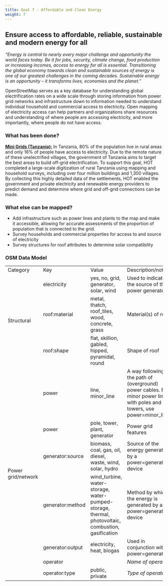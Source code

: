```yaml
---
title: Goal 7 - Affordable and Clean Energy
weight: 7
---
```


## Ensure access to affordable, reliable, sustainable and modern energy for all

_“Energy is central to nearly every major challenge and opportunity the world faces today. Be it for jobs, security, climate change, food production or increasing incomes, access to energy for all is essential. Transitioning the global economy towards clean and sustainable sources of energy is one of our greatest challenges in the coming decades. Sustainable energy is an opportunity – it transforms lives, economies and the planet.”_

OpenStreetMap serves as a key database for understanding global electrification rates on a wide scale through storing information from power grid networks and infrastructure down to information needed to understand individual household and commercial access to electricity. Open mapping of electricity access can help partners and organizations share resources and understanding of where people are accessing electricity, and more importantly, where people do not have access. 


### What has been done?

**[Mini Grids (Tanzania):](https://www.hotosm.org/projects/mini-grids)** In Tanzania, 80% of the population live in rural areas and only 16% of people have access to electricity. Due to the remote nature of these unelectrified villages, the government of Tanzania aims to target the best areas to build off-grid electrification. To support this goal, HOT completed a large-scale digitization of rural Tanzania using mapping and household surveys, including over four million buildings and 1,300 villages. By collecting this highly detailed data of the settlements, HOT enabled the government and private electricity and renewable energy providers to predict demand and determine where grid and off-grid connections can be made.


### What else can be mapped?



*   Add infrastructure such as power lines and plants to the map and make it accessible, allowing for accurate assessments of the proportion of population that is connected to the grid. 
*   Survey households and commercial properties for access to and source of electricity
*   Survey structures for roof attributes to determine solar compatibility


### OSM Data Model 


<table>
  <tr>
   <td>Category
   </td>
   <td>Key
   </td>
   <td>Value
   </td>
   <td>Description/notes
   </td>
  </tr>
  <tr>
   <td rowspan="3" >Structural
   </td>
   <td>electricity
   </td>
   <td>yes, no, grid, generator, solar, wind
   </td>
   <td>Used to indicate the source of the power generated
   </td>
  </tr>
  <tr>
   <td>roof:material
   </td>
   <td>metal, thatch, roof_tiles, wood, concrete, grass
   </td>
   <td>Material(s) of roof
   </td>
  </tr>
  <tr>
   <td>roof:shape
   </td>
   <td>flat, skillion, gabled, hipped, pyramidal, round
   </td>
   <td>Shape of roof
   </td>
  </tr>
  <tr>
   <td rowspan="7" >Power grid/network
   </td>
   <td>power
   </td>
   <td>line, minor_line
   </td>
   <td>A way following the path of (overground) power cables. For minor power lines with poles and not towers, use power=minor_line.
   </td>
  </tr>
  <tr>
   <td>power
   </td>
   <td>pole, tower, plant, generator
   </td>
   <td>Power grid features
   </td>
  </tr>
  <tr>
   <td>generator:source
   </td>
   <td>biomass, coal, gas, oil, diesel, waste, wind, solar, hydro
   </td>
   <td>Source of the energy generated by a power=generator device
   </td>
  </tr>
  <tr>
   <td>generator:method
   </td>
   <td>wind_turbine, water-storage, water-pumped-storage, thermal, photovoltaic, combustion, gasification
   </td>
   <td>Method by which the energy is generated by a power=generator device
   </td>
  </tr>
  <tr>
   <td>generator:output
   </td>
   <td>electricity, heat, biogas
   </td>
   <td>Used in conjunction with power=generator
   </td>
  </tr>
  <tr>
   <td>operator
   </td>
   <td><operator name>
   </td>
   <td><em>Name of operator</em>
   </td>
  </tr>
  <tr>
   <td>operator:type
   </td>
   <td>public, private
   </td>
   <td><em>Type of operator</em>
   </td>
  </tr>
</table>
